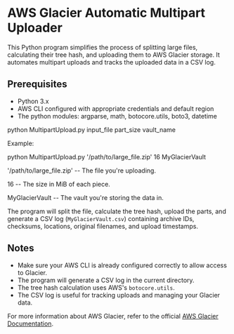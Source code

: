 # AWS Glacier Automatic Multipart Uploader

This Python program simplifies the process of splitting large files, calculating their tree hash, and uploading them to AWS Glacier storage. It automates multipart uploads and tracks the uploaded data in a CSV log.

## Prerequisites

- Python 3.x
- AWS CLI configured with appropriate credentials and default region
- The python modules: argparse, math, botocore.utils, boto3, datetime 

python MultipartUpload.py input_file part_size vault_name

Example:

python MultipartUpload.py '/path/to/large_file.zip' 16 MyGlacierVault

'/path/to/large_file.zip' -- The file you're uploading.

16 -- The size in MiB of each piece.

MyGlacierVault -- The vault you're storing the data in. 



The program will split the file, calculate the tree hash, upload the parts, and generate a CSV log (`MyGlacierVault.csv`) containing archive IDs, checksums, locations, original filenames, and upload timestamps.

## Notes

- Make sure your AWS CLI is already configured correctly to allow access to Glacier.
- The program will generate a CSV log in the current directory.
- The tree hash calculation uses AWS's `botocore.utils`.
- The CSV log is useful for tracking uploads and managing your Glacier data.

For more information about AWS Glacier, refer to the official [AWS Glacier Documentation](https://docs.aws.amazon.com/amazonglacier/latest/dev/introduction.html).

